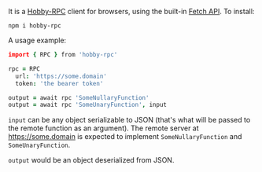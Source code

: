 It is a [Hobby-RPC][hobby_rpc] client for browsers, using the built-in [Fetch API][fetch_api]. To install:

```
npm i hobby-rpc
```

A usage example:
```coffeescript
import { RPC } from 'hobby-rpc'

rpc = RPC
  url: 'https://some.domain'
  token: 'the bearer token'

output = await rpc 'SomeNullaryFunction'
output = await rpc 'SomeUnaryFunction', input
```

`input` can be any object serializable to JSON
(that's what will be passed to the remote function as an argument).
The remote server at https://some.domain is expected to implement
`SomeNullaryFunction` and `SomeUnaryFunction`.

`output` would be an object deserialized from JSON.

[hobby_rpc]: https://github.com/ch1c0t/hobby-rpc.protocol
[fetch_api]: https://developer.mozilla.org/en-US/docs/Web/API/Fetch_API

